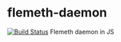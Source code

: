 # flemeth-daemon
[![Build Status](https://travis-ci.org/LynxyssCZ/flemeth-daemon.svg?branch=master)](https://travis-ci.org/LynxyssCZ/flemeth-daemon)
Flemeth daemon in JS
